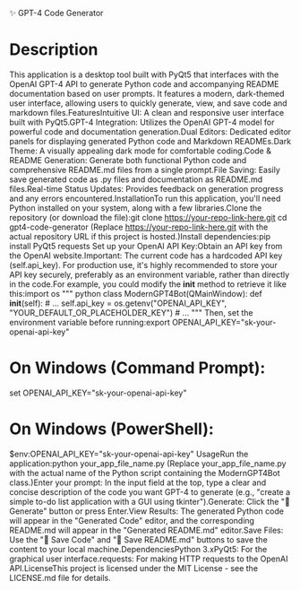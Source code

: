 ✨ GPT-4 Code Generator
# Description
This application is a desktop tool built with PyQt5 that interfaces with the OpenAI GPT-4 API to generate Python code and accompanying README documentation based on user prompts. It features a modern, dark-themed user interface, allowing users to quickly generate, view, and save code and markdown files.FeaturesIntuitive UI: A clean and responsive user interface built with PyQt5.GPT-4 Integration: Utilizes the OpenAI GPT-4 model for powerful code and documentation generation.Dual Editors: Dedicated editor panels for displaying generated Python code and Markdown READMEs.Dark Theme: A visually appealing dark mode for comfortable coding.Code & README Generation: Generate both functional Python code and comprehensive README.md files from a single prompt.File Saving: Easily save generated code as .py files and documentation as README.md files.Real-time Status Updates: Provides feedback on generation progress and any errors encountered.InstallationTo run this application, you'll need Python installed on your system, along with a few libraries.Clone the repository (or download the file):git clone https://your-repo-link-here.git
cd gpt4-code-generator
(Replace https://your-repo-link-here.git with the actual repository URL if this project is hosted.)Install dependencies:pip install PyQt5 requests
Set up your OpenAI API Key:Obtain an API key from the OpenAI website.Important: The current code has a hardcoded API key (self.api_key). For production use, it's highly recommended to store your API key securely, preferably as an environment variable, rather than directly in the code.For example, you could modify the __init__ method to retrieve it like this:import os
""" python
class ModernGPT4Bot(QMainWindow):
    def __init__(self):
        # ...
        self.api_key = os.getenv("OPENAI_API_KEY", "YOUR_DEFAULT_OR_PLACEHOLDER_KEY")
        # ...
"""
Then, set the environment variable before running:export OPENAI_API_KEY="sk-your-openai-api-key"
# On Windows (Command Prompt):
set OPENAI_API_KEY="sk-your-openai-api-key"
# On Windows (PowerShell):
$env:OPENAI_API_KEY="sk-your-openai-api-key"
UsageRun the application:python your_app_file_name.py
(Replace your_app_file_name.py with the actual name of the Python script containing the ModernGPT4Bot class.)Enter your prompt: In the input field at the top, type a clear and concise description of the code you want GPT-4 to generate (e.g., "create a simple to-do list application with a GUI using tkinter").Generate: Click the "🚀 Generate" button or press Enter.View Results: The generated Python code will appear in the "Generated Code" editor, and the corresponding README.md will appear in the "Generated README.md" editor.Save Files: Use the "💾 Save Code" and "📄 Save README.md" buttons to save the content to your local machine.DependenciesPython 3.xPyQt5: For the graphical user interface.requests: For making HTTP requests to the OpenAI API.LicenseThis project is licensed under the MIT License - see the LICENSE.md file for details.

